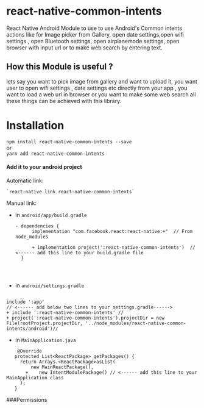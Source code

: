 # react-native-common-intents
React Native Android Module to use to use Android's Common intents actions like for Image picker from Gallery, open date settings,open wifi settings , open Bluetooth settings, open airplanemode settings, open browser with input url or to make web search by entering text.


## How this Module is useful ?
lets say you want to pick image from gallery and want to upload it, you want user to open wifi settings , date settings etc directly from your app , you want to load a web url in browser or you want to make some web search all these things can be achieved with this library.

# Installation
 `npm install react-native-common-intents --save`  
       or  
  `yarn add react-native-common-intents`
    
#### Add it to your android project

Automatic link:  

    `react-native link react-native-common-intents`  
   
Manual link:

 - in `android/app/build.gradle` 
 
     ```
     - dependencies {  
           implementation "com.facebook.react:react-native:+"  // From node_modules  
         
           + implementation project(':react-native-common-intents')  // <------ add this line to your build.gradle file
       } 
       
       
       
 - in  `android/settings.gradle`  
  ```
  
  include ':app'
  // <------ add below two lines to your settings.gradle------>
 + include ':react-native-common-intents' // 
 + project(':react-native-common-intents').projectDir = new File(rootProject.projectDir, '../node_modules/react-native-common-intents/android')// 

```
 - in `MainApplication.java`
 
 ```
     @Override
    protected List<ReactPackage> getPackages() {
      return Arrays.<ReactPackage>asList(
          new MainReactPackage(),
        +    new IntentModulePackage() // <------ add this line to your MainApplication class
      );
    }
 ```
 ###Permissions
 
 
 
